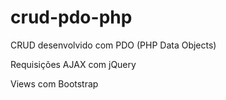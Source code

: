 # crud-pdo-php
CRUD desenvolvido com PDO (PHP Data Objects)

Requisições AJAX com jQuery

Views com Bootstrap
